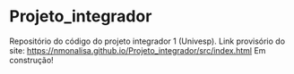 # Projeto_integrador
Repositório do código do projeto integrador 1 (Univesp). 
Link provisório do site: https://nmonalisa.github.io/Projeto_integrador/src/index.html
Em construção!
